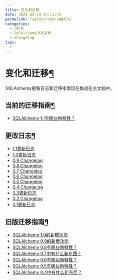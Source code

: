```yaml
---
title: 变化和迁移
date: 2021-02-20 23:11:45
permalink: /sqlalchemy/ab8456/
categories:
  - 📖好书
  - SqlAlchemy中文文档
  - changelog
tags:
  - 
---
```

变化和迁移[¶](#changes-and-migration "Permalink to this headline")
==================================================================

SQLAlchemy更新日志和迁移指南现在集成在主文档中。

当前的迁移指南[¶](#current-migration-guide "Permalink to this headline")
------------------------------------------------------------------------

-   [SQLAlchemy 1.1有哪些新特性？](migration_11.html)

更改日志[¶](#change-logs "Permalink to this headline")
------------------------------------------------------

-   [1.1更新日志](changelog_11.html)
-   [1.0更新日志](changelog_10.html)
-   [0.9 Changelog](changelog_09.html)
-   [0.8 Changelog](changelog_08.html)
-   [0.7 Changelog](changelog_07.html)
-   [0.6 Changelog](changelog_06.html)
-   [0.5 Changelog](changelog_05.html)
-   [0.4 Changelog](changelog_04.html)
-   [0.3更新日志](changelog_03.html)
-   [0.2 Changelog](changelog_02.html)
-   [0.1更新日志](changelog_01.html)

旧版迁移指南[¶](#older-migration-guides "Permalink to this headline")
---------------------------------------------------------------------

-   [SQLAlchemy 1.0的新增功能](migration_10.html)
-   [SQLAlchemy 0.9的新增功能](migration_09.html)
-   [SQLAlchemy 0.8有哪些新特性？](migration_08.html)
-   [SQLAlchemy 0.7中有什么新东西？](migration_07.html)
-   [SQLAlchemy 0.6有哪些新特性？](migration_06.html)
-   [SQLAlchemy 0.5有哪些新特性？](migration_05.html)
-   [SQLAlchemy 0.4中有什么新东西？](migration_04.html)

